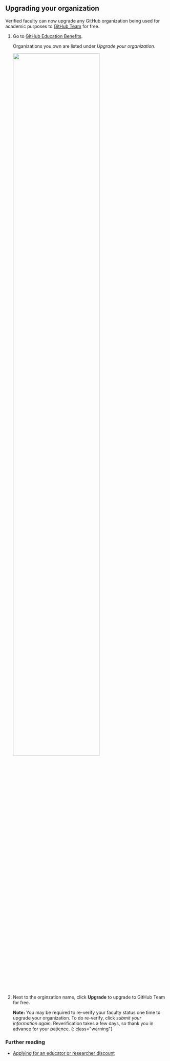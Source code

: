 ## Upgrading your organization

Verified faculty can now upgrade any GitHub organization being used for academic purposes to [GitHub Team](https://github.com/pricing) for free.

1. Go to [GitHub Education Benefits](https://education.github.com/benefits).
   
   Organizations you own are listed under _Upgrade your organization_.

   <div class="d-flex flex-justify-around">
     <img src="/assets/help/upgrade-organization.png" class="border" style="width: 75%;">
   </div>

2. Next to the orginzation name, click **Upgrade** to upgrade to GitHub Team for free.

   **Note:** You may be required to re-verify your faculty status one time to upgrade your organization. To do re-verify, click _submit your information again_. Reverification takes a few days, so thank you in advance for your patience.
   {: class="warning"}

### Further reading

* [Applying for an educator or researcher discount](https://help.github.com/en/articles/applying-for-an-educator-or-researcher-discount)
